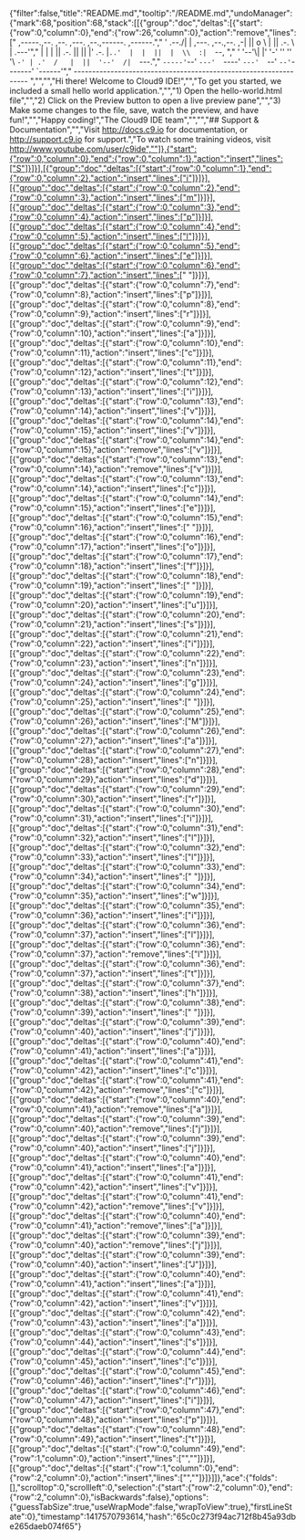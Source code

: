 {"filter":false,"title":"README.md","tooltip":"/README.md","undoManager":{"mark":68,"position":68,"stack":[[{"group":"doc","deltas":[{"start":{"row":0,"column":0},"end":{"row":26,"column":0},"action":"remove","lines":["     ,-----.,--.                  ,--. ,---.   ,--.,------.  ,------.","    '  .--./|  | ,---. ,--.,--. ,-|  || o   \\  |  ||  .-.  \\ |  .---'","    |  |    |  || .-. ||  ||  |' .-. |`..'  |  |  ||  |  \\  :|  `--, ","    '  '--'\\|  |' '-' ''  ''  '\\ `-' | .'  /   |  ||  '--'  /|  `---.","     `-----'`--' `---'  `----'  `---'  `--'    `--'`-------' `------'","    ----------------------------------------------------------------- ","","","Hi there! Welcome to Cloud9 IDE!","","To get you started, we included a small hello world application.","","1) Open the hello-world.html file","","2) Click on the Preview button to open a live preview pane","","3) Make some changes to the file, save, watch the preview, and have fun!","","Happy coding!","The Cloud9 IDE team","","","## Support & Documentation","","Visit http://docs.c9.io for documentation, or http://support.c9.io for support.","To watch some training videos, visit http://www.youtube.com/user/c9ide",""]},{"start":{"row":0,"column":0},"end":{"row":0,"column":1},"action":"insert","lines":["S"]}]}],[{"group":"doc","deltas":[{"start":{"row":0,"column":1},"end":{"row":0,"column":2},"action":"insert","lines":["i"]}]}],[{"group":"doc","deltas":[{"start":{"row":0,"column":2},"end":{"row":0,"column":3},"action":"insert","lines":["m"]}]}],[{"group":"doc","deltas":[{"start":{"row":0,"column":3},"end":{"row":0,"column":4},"action":"insert","lines":["p"]}]}],[{"group":"doc","deltas":[{"start":{"row":0,"column":4},"end":{"row":0,"column":5},"action":"insert","lines":["l"]}]}],[{"group":"doc","deltas":[{"start":{"row":0,"column":5},"end":{"row":0,"column":6},"action":"insert","lines":["e"]}]}],[{"group":"doc","deltas":[{"start":{"row":0,"column":6},"end":{"row":0,"column":7},"action":"insert","lines":[" "]}]}],[{"group":"doc","deltas":[{"start":{"row":0,"column":7},"end":{"row":0,"column":8},"action":"insert","lines":["p"]}]}],[{"group":"doc","deltas":[{"start":{"row":0,"column":8},"end":{"row":0,"column":9},"action":"insert","lines":["r"]}]}],[{"group":"doc","deltas":[{"start":{"row":0,"column":9},"end":{"row":0,"column":10},"action":"insert","lines":["a"]}]}],[{"group":"doc","deltas":[{"start":{"row":0,"column":10},"end":{"row":0,"column":11},"action":"insert","lines":["c"]}]}],[{"group":"doc","deltas":[{"start":{"row":0,"column":11},"end":{"row":0,"column":12},"action":"insert","lines":["t"]}]}],[{"group":"doc","deltas":[{"start":{"row":0,"column":12},"end":{"row":0,"column":13},"action":"insert","lines":["i"]}]}],[{"group":"doc","deltas":[{"start":{"row":0,"column":13},"end":{"row":0,"column":14},"action":"insert","lines":["v"]}]}],[{"group":"doc","deltas":[{"start":{"row":0,"column":14},"end":{"row":0,"column":15},"action":"insert","lines":["v"]}]}],[{"group":"doc","deltas":[{"start":{"row":0,"column":14},"end":{"row":0,"column":15},"action":"remove","lines":["v"]}]}],[{"group":"doc","deltas":[{"start":{"row":0,"column":13},"end":{"row":0,"column":14},"action":"remove","lines":["v"]}]}],[{"group":"doc","deltas":[{"start":{"row":0,"column":13},"end":{"row":0,"column":14},"action":"insert","lines":["c"]}]}],[{"group":"doc","deltas":[{"start":{"row":0,"column":14},"end":{"row":0,"column":15},"action":"insert","lines":["e"]}]}],[{"group":"doc","deltas":[{"start":{"row":0,"column":15},"end":{"row":0,"column":16},"action":"insert","lines":[" "]}]}],[{"group":"doc","deltas":[{"start":{"row":0,"column":16},"end":{"row":0,"column":17},"action":"insert","lines":["o"]}]}],[{"group":"doc","deltas":[{"start":{"row":0,"column":17},"end":{"row":0,"column":18},"action":"insert","lines":["f"]}]}],[{"group":"doc","deltas":[{"start":{"row":0,"column":18},"end":{"row":0,"column":19},"action":"insert","lines":[" "]}]}],[{"group":"doc","deltas":[{"start":{"row":0,"column":19},"end":{"row":0,"column":20},"action":"insert","lines":["u"]}]}],[{"group":"doc","deltas":[{"start":{"row":0,"column":20},"end":{"row":0,"column":21},"action":"insert","lines":["s"]}]}],[{"group":"doc","deltas":[{"start":{"row":0,"column":21},"end":{"row":0,"column":22},"action":"insert","lines":["i"]}]}],[{"group":"doc","deltas":[{"start":{"row":0,"column":22},"end":{"row":0,"column":23},"action":"insert","lines":["n"]}]}],[{"group":"doc","deltas":[{"start":{"row":0,"column":23},"end":{"row":0,"column":24},"action":"insert","lines":["g"]}]}],[{"group":"doc","deltas":[{"start":{"row":0,"column":24},"end":{"row":0,"column":25},"action":"insert","lines":[" "]}]}],[{"group":"doc","deltas":[{"start":{"row":0,"column":25},"end":{"row":0,"column":26},"action":"insert","lines":["M"]}]}],[{"group":"doc","deltas":[{"start":{"row":0,"column":26},"end":{"row":0,"column":27},"action":"insert","lines":["a"]}]}],[{"group":"doc","deltas":[{"start":{"row":0,"column":27},"end":{"row":0,"column":28},"action":"insert","lines":["n"]}]}],[{"group":"doc","deltas":[{"start":{"row":0,"column":28},"end":{"row":0,"column":29},"action":"insert","lines":["d"]}]}],[{"group":"doc","deltas":[{"start":{"row":0,"column":29},"end":{"row":0,"column":30},"action":"insert","lines":["r"]}]}],[{"group":"doc","deltas":[{"start":{"row":0,"column":30},"end":{"row":0,"column":31},"action":"insert","lines":["i"]}]}],[{"group":"doc","deltas":[{"start":{"row":0,"column":31},"end":{"row":0,"column":32},"action":"insert","lines":["l"]}]}],[{"group":"doc","deltas":[{"start":{"row":0,"column":32},"end":{"row":0,"column":33},"action":"insert","lines":["l"]}]}],[{"group":"doc","deltas":[{"start":{"row":0,"column":33},"end":{"row":0,"column":34},"action":"insert","lines":[" "]}]}],[{"group":"doc","deltas":[{"start":{"row":0,"column":34},"end":{"row":0,"column":35},"action":"insert","lines":["w"]}]}],[{"group":"doc","deltas":[{"start":{"row":0,"column":35},"end":{"row":0,"column":36},"action":"insert","lines":["i"]}]}],[{"group":"doc","deltas":[{"start":{"row":0,"column":36},"end":{"row":0,"column":37},"action":"insert","lines":["l"]}]}],[{"group":"doc","deltas":[{"start":{"row":0,"column":36},"end":{"row":0,"column":37},"action":"remove","lines":["l"]}]}],[{"group":"doc","deltas":[{"start":{"row":0,"column":36},"end":{"row":0,"column":37},"action":"insert","lines":["t"]}]}],[{"group":"doc","deltas":[{"start":{"row":0,"column":37},"end":{"row":0,"column":38},"action":"insert","lines":["h"]}]}],[{"group":"doc","deltas":[{"start":{"row":0,"column":38},"end":{"row":0,"column":39},"action":"insert","lines":[" "]}]}],[{"group":"doc","deltas":[{"start":{"row":0,"column":39},"end":{"row":0,"column":40},"action":"insert","lines":["j"]}]}],[{"group":"doc","deltas":[{"start":{"row":0,"column":40},"end":{"row":0,"column":41},"action":"insert","lines":["a"]}]}],[{"group":"doc","deltas":[{"start":{"row":0,"column":41},"end":{"row":0,"column":42},"action":"insert","lines":["c"]}]}],[{"group":"doc","deltas":[{"start":{"row":0,"column":41},"end":{"row":0,"column":42},"action":"remove","lines":["c"]}]}],[{"group":"doc","deltas":[{"start":{"row":0,"column":40},"end":{"row":0,"column":41},"action":"remove","lines":["a"]}]}],[{"group":"doc","deltas":[{"start":{"row":0,"column":39},"end":{"row":0,"column":40},"action":"remove","lines":["j"]}]}],[{"group":"doc","deltas":[{"start":{"row":0,"column":39},"end":{"row":0,"column":40},"action":"insert","lines":["j"]}]}],[{"group":"doc","deltas":[{"start":{"row":0,"column":40},"end":{"row":0,"column":41},"action":"insert","lines":["a"]}]}],[{"group":"doc","deltas":[{"start":{"row":0,"column":41},"end":{"row":0,"column":42},"action":"insert","lines":["v"]}]}],[{"group":"doc","deltas":[{"start":{"row":0,"column":41},"end":{"row":0,"column":42},"action":"remove","lines":["v"]}]}],[{"group":"doc","deltas":[{"start":{"row":0,"column":40},"end":{"row":0,"column":41},"action":"remove","lines":["a"]}]}],[{"group":"doc","deltas":[{"start":{"row":0,"column":39},"end":{"row":0,"column":40},"action":"remove","lines":["j"]}]}],[{"group":"doc","deltas":[{"start":{"row":0,"column":39},"end":{"row":0,"column":40},"action":"insert","lines":["J"]}]}],[{"group":"doc","deltas":[{"start":{"row":0,"column":40},"end":{"row":0,"column":41},"action":"insert","lines":["a"]}]}],[{"group":"doc","deltas":[{"start":{"row":0,"column":41},"end":{"row":0,"column":42},"action":"insert","lines":["v"]}]}],[{"group":"doc","deltas":[{"start":{"row":0,"column":42},"end":{"row":0,"column":43},"action":"insert","lines":["a"]}]}],[{"group":"doc","deltas":[{"start":{"row":0,"column":43},"end":{"row":0,"column":44},"action":"insert","lines":["s"]}]}],[{"group":"doc","deltas":[{"start":{"row":0,"column":44},"end":{"row":0,"column":45},"action":"insert","lines":["c"]}]}],[{"group":"doc","deltas":[{"start":{"row":0,"column":45},"end":{"row":0,"column":46},"action":"insert","lines":["r"]}]}],[{"group":"doc","deltas":[{"start":{"row":0,"column":46},"end":{"row":0,"column":47},"action":"insert","lines":["i"]}]}],[{"group":"doc","deltas":[{"start":{"row":0,"column":47},"end":{"row":0,"column":48},"action":"insert","lines":["p"]}]}],[{"group":"doc","deltas":[{"start":{"row":0,"column":48},"end":{"row":0,"column":49},"action":"insert","lines":["t"]}]}],[{"group":"doc","deltas":[{"start":{"row":0,"column":49},"end":{"row":1,"column":0},"action":"insert","lines":["",""]}]}],[{"group":"doc","deltas":[{"start":{"row":1,"column":0},"end":{"row":2,"column":0},"action":"insert","lines":["",""]}]}]]},"ace":{"folds":[],"scrolltop":0,"scrollleft":0,"selection":{"start":{"row":2,"column":0},"end":{"row":2,"column":0},"isBackwards":false},"options":{"guessTabSize":true,"useWrapMode":false,"wrapToView":true},"firstLineState":0},"timestamp":1417570793614,"hash":"65c0c273f94ac712f8b45a93dbe265daeb074f65"}